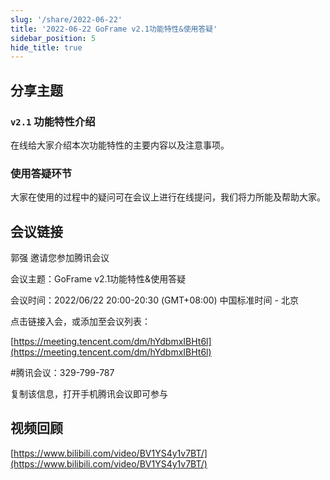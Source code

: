 ```yaml
---
slug: '/share/2022-06-22'
title: '2022-06-22 GoFrame v2.1功能特性&使用答疑'
sidebar_position: 5
hide_title: true
---
```


## 分享主题

### `v2.1` 功能特性介绍

在线给大家介绍本次功能特性的主要内容以及注意事项。

### 使用答疑环节

大家在使用的过程中的疑问可在会议上进行在线提问，我们将力所能及帮助大家。

## 会议链接

郭强 邀请您参加腾讯会议

会议主题：GoFrame v2.1功能特性&使用答疑

会议时间：2022/06/22 20:00-20:30 (GMT+08:00) 中国标准时间 - 北京

点击链接入会，或添加至会议列表：

[https://meeting.tencent.com/dm/hYdbmxIBHt6l](https://meeting.tencent.com/dm/hYdbmxIBHt6l)

#腾讯会议：329-799-787

复制该信息，打开手机腾讯会议即可参与

## 视频回顾

[https://www.bilibili.com/video/BV1YS4y1v7BT/](https://www.bilibili.com/video/BV1YS4y1v7BT/)